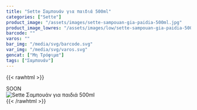 ```yaml
---
title: "Sette Σαμπουάν για παιδιά 500ml"
categories: ["Sette"]
product_image: "/assets/images/sette-sampouan-gia-paidia-500ml.jpg"
product_image_lowres: "/assets/images/low/sette-sampouan-gia-paidia-500ml.jpg"
barcode: ""
varos: ""
bar_img: "/media/svg/barcode.svg"
var_img: "/media/svg/varos.svg"
gencat: ["Μη Τρόφιμα"]
tags: ["Σαμπουάν"]
---
```

{{< rawhtml >}}

<div class="sload432"><div class="product">SOON<br><div class="pimg"><img alt="Sette Σαμπουάν για παιδιά 500ml" title="Sette Σαμπουάν για παιδιά 500ml" src="/assets/images/sette-sampouan-gia-paidia-500ml.jpg"></div></div></div>
{{< /rawhtml >}}


